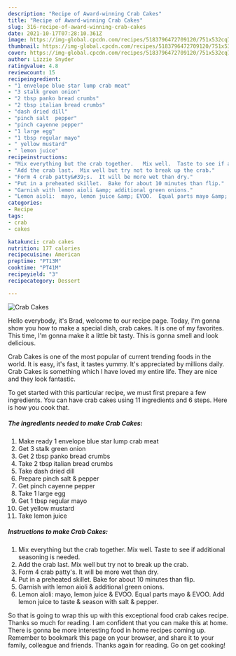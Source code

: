 ```yaml
---
description: "Recipe of Award-winning Crab Cakes"
title: "Recipe of Award-winning Crab Cakes"
slug: 316-recipe-of-award-winning-crab-cakes
date: 2021-10-17T07:28:10.361Z
image: https://img-global.cpcdn.com/recipes/5183796472709120/751x532cq70/crab-cakes-recipe-main-photo.jpg
thumbnail: https://img-global.cpcdn.com/recipes/5183796472709120/751x532cq70/crab-cakes-recipe-main-photo.jpg
cover: https://img-global.cpcdn.com/recipes/5183796472709120/751x532cq70/crab-cakes-recipe-main-photo.jpg
author: Lizzie Snyder
ratingvalue: 4.8
reviewcount: 15
recipeingredient:
- "1 envelope blue star lump crab meat"
- "3 stalk green onion"
- "2 tbsp panko bread crumbs"
- "2 tbsp italian bread crumbs"
- "dash dried dill"
- "pinch salt  pepper"
- "pinch cayenne pepper"
- "1 large egg"
- "1 tbsp regular mayo"
- " yellow mustard"
- " lemon juice"
recipeinstructions:
- "Mix everything but the crab together.   Mix well.  Taste to see if additional seasoning is needed."
- "Add the crab last.  Mix well but try not to break up the crab."
- "Form 4 crab patty&#39;s.  It will be more wet than dry."
- "Put in a preheated skillet.  Bake for about 10 minutes than flip."
- "Garnish with lemon aioli &amp; additional green onions."
- "Lemon aioli:  mayo, lemon juice &amp; EVOO.  Equal parts mayo &amp; EVOO.  Add lemon juice to taste &amp; season with salt &amp; pepper."
categories:
- Recipe
tags:
- crab
- cakes

katakunci: crab cakes 
nutrition: 177 calories
recipecuisine: American
preptime: "PT13M"
cooktime: "PT41M"
recipeyield: "3"
recipecategory: Dessert

---
```



![Crab Cakes](https://img-global.cpcdn.com/recipes/5183796472709120/751x532cq70/crab-cakes-recipe-main-photo.jpg)

Hello everybody, it's Brad, welcome to our recipe page. Today, I'm gonna show you how to make a special dish, crab cakes. It is one of my favorites. This time, I'm gonna make it a little bit tasty. This is gonna smell and look delicious.



Crab Cakes is one of the most popular of current trending foods in the world. It is easy, it's fast, it tastes yummy. It's appreciated by millions daily. Crab Cakes is something which I have loved my entire life. They are nice and they look fantastic.


To get started with this particular recipe, we must first prepare a few ingredients. You can have crab cakes using 11 ingredients and 6 steps. Here is how you cook that.

<!--inarticleads1-->

##### The ingredients needed to make Crab Cakes:

1. Make ready 1 envelope blue star lump crab meat
1. Get 3 stalk green onion
1. Get 2 tbsp panko bread crumbs
1. Take 2 tbsp italian bread crumbs
1. Take dash dried dill
1. Prepare pinch salt &amp; pepper
1. Get pinch cayenne pepper
1. Take 1 large egg
1. Get 1 tbsp regular mayo
1. Get  yellow mustard
1. Take  lemon juice




<!--inarticleads2-->

##### Instructions to make Crab Cakes:

1. Mix everything but the crab together.   Mix well.  Taste to see if additional seasoning is needed.
1. Add the crab last.  Mix well but try not to break up the crab.
1. Form 4 crab patty&#39;s.  It will be more wet than dry.
1. Put in a preheated skillet.  Bake for about 10 minutes than flip.
1. Garnish with lemon aioli &amp; additional green onions.
1. Lemon aioli:  mayo, lemon juice &amp; EVOO.  Equal parts mayo &amp; EVOO.  Add lemon juice to taste &amp; season with salt &amp; pepper.




So that is going to wrap this up with this exceptional food crab cakes recipe. Thanks so much for reading. I am confident that you can make this at home. There is gonna be more interesting food in home recipes coming up. Remember to bookmark this page on your browser, and share it to your family, colleague and friends. Thanks again for reading. Go on get cooking!
